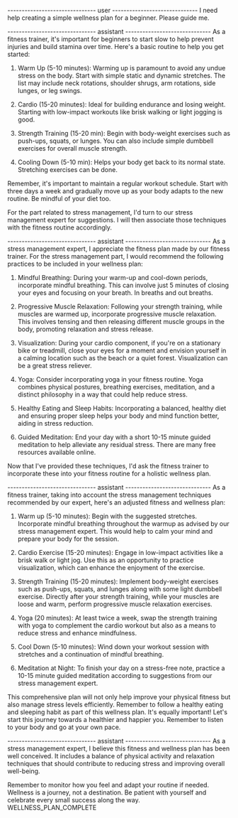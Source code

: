 ------------------------------- user ------------------------------
I need help creating a simple wellness plan for a beginner. Please guide me.

------------------------------- assistant ------------------------------
As a fitness trainer, it's important for beginners to start slow to help prevent injuries and build stamina over time. Here's a basic routine to help you get started:

1. Warm Up (5-10 minutes): Warming up is paramount to avoid any undue stress on the body. Start with simple static and dynamic stretches. The list may include neck rotations, shoulder shrugs, arm rotations, side lunges, or leg swings.

2. Cardio (15-20 minutes): Ideal for building endurance and losing weight. Starting with low-impact workouts like brisk walking or light jogging is good.

3. Strength Training (15-20 min): Begin with body-weight exercises such as push-ups, squats, or lunges. You can also include simple dumbbell exercises for overall muscle strength.

4. Cooling Down (5-10 min): Helps your body get back to its normal state. Stretching exercises can be done.

Remember, it's important to maintain a regular workout schedule. Start with three days a week and gradually move up as your body adapts to the new routine. Be mindful of your diet too.

For the part related to stress management, I'd turn to our stress management expert for suggestions. I will then associate those techniques with the fitness routine accordingly.

------------------------------- assistant ------------------------------
As a stress management expert, I appreciate the fitness plan made by our fitness trainer. For the stress management part, I would recommend the following practices to be included in your wellness plan:

1. Mindful Breathing: During your warm-up and cool-down periods, incorporate mindful breathing. This can involve just 5 minutes of closing your eyes and focusing on your breath. In breaths and out breaths.

2. Progressive Muscle Relaxation: Following your strength training, while muscles are warmed up, incorporate progressive muscle relaxation. This involves tensing and then releasing different muscle groups in the body, promoting relaxation and stress release.

3. Visualization: During your cardio component, if you're on a stationary bike or treadmill, close your eyes for a moment and envision yourself in a calming location such as the beach or a quiet forest. Visualization can be a great stress reliever.

4. Yoga: Consider incorporating yoga in your fitness routine. Yoga combines physical postures, breathing exercises, meditation, and a distinct philosophy in a way that could help reduce stress.

5. Healthy Eating and Sleep Habits: Incorporating a balanced, healthy diet and ensuring proper sleep helps your body and mind function better, aiding in stress reduction.

6. Guided Meditation: End your day with a short 10-15 minute guided meditation to help alleviate any residual stress. There are many free resources available online.

Now that I've provided these techniques, I'd ask the fitness trainer to incorporate these into your fitness routine for a holistic wellness plan.

------------------------------- assistant ------------------------------
As a fitness trainer, taking into account the stress management techniques recommended by our expert, here's an adjusted fitness and wellness plan:

1. Warm up (5-10 minutes): Begin with the suggested stretches. Incorporate mindful breathing throughout the warmup as advised by our stress management expert. This would help to calm your mind and prepare your body for the session.

2. Cardio Exercise (15-20 minutes): Engage in low-impact activities like a brisk walk or light jog. Use this as an opportunity to practice visualization, which can enhance the enjoyment of the exercise.

3. Strength Training (15-20 minutes): Implement body-weight exercises such as push-ups, squats, and lunges along with some light dumbbell exercise. Directly after your strength training, while your muscles are loose and warm, perform progressive muscle relaxation exercises.

4. Yoga (20 minutes): At least twice a week, swap the strength training with yoga to complement the cardio workout but also as a means to reduce stress and enhance mindfulness.

5. Cool Down (5-10 minutes): Wind down your workout session with stretches and a continuation of mindful breathing.

6. Meditation at Night: To finish your day on a stress-free note, practice a 10-15 minute guided meditation according to suggestions from our stress management expert.

This comprehensive plan will not only help improve your physical fitness but also manage stress levels efficiently. Remember to follow a healthy eating and sleeping habit as part of this wellness plan. It's equally important! Let's start this journey towards a healthier and happier you. Remember to listen to your body and go at your own pace.

------------------------------- assistant ------------------------------
As a stress management expert, I believe this fitness and wellness plan has been well conceived. It includes a balance of physical activity and relaxation techniques that should contribute to reducing stress and improving overall well-being.

Remember to monitor how you feel and adapt your routine if needed. Wellness is a journey, not a destination. Be patient with yourself and celebrate every small success along the way. WELLNESS_PLAN_COMPLETE


